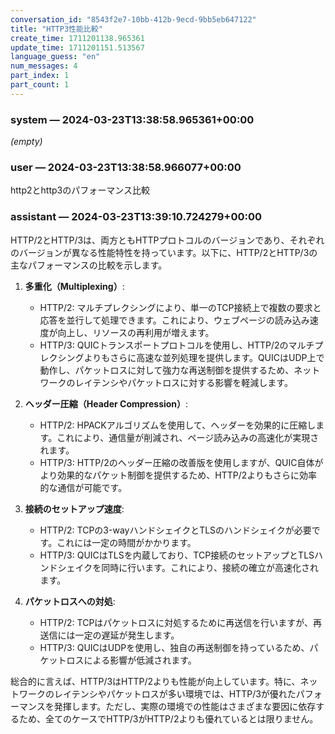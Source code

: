 ```yaml
---
conversation_id: "8543f2e7-10bb-412b-9ecd-9bb5eb647122"
title: "HTTP3性能比較"
create_time: 1711201138.965361
update_time: 1711201151.513567
language_guess: "en"
num_messages: 4
part_index: 1
part_count: 1
---
```


### system — 2024-03-23T13:38:58.965361+00:00

_(empty)_

### user — 2024-03-23T13:38:58.966077+00:00

http2とhttp3のパフォーマンス比較

### assistant — 2024-03-23T13:39:10.724279+00:00

HTTP/2とHTTP/3は、両方ともHTTPプロトコルのバージョンであり、それぞれのバージョンが異なる性能特性を持っています。以下に、HTTP/2とHTTP/3の主なパフォーマンスの比較を示します。

1. **多重化（Multiplexing）**:
   - HTTP/2: マルチプレクシングにより、単一のTCP接続上で複数の要求と応答を並行して処理できます。これにより、ウェブページの読み込み速度が向上し、リソースの再利用が増えます。
   - HTTP/3: QUICトランスポートプロトコルを使用し、HTTP/2のマルチプレクシングよりもさらに高速な並列処理を提供します。QUICはUDP上で動作し、パケットロスに対して強力な再送制御を提供するため、ネットワークのレイテンシやパケットロスに対する影響を軽減します。

2. **ヘッダー圧縮（Header Compression）**:
   - HTTP/2: HPACKアルゴリズムを使用して、ヘッダーを効果的に圧縮します。これにより、通信量が削減され、ページ読み込みの高速化が実現されます。
   - HTTP/3: HTTP/2のヘッダー圧縮の改善版を使用しますが、QUIC自体がより効果的なパケット制御を提供するため、HTTP/2よりもさらに効率的な通信が可能です。

3. **接続のセットアップ速度**:
   - HTTP/2: TCPの3-wayハンドシェイクとTLSのハンドシェイクが必要です。これには一定の時間がかかります。
   - HTTP/3: QUICはTLSを内蔵しており、TCP接続のセットアップとTLSハンドシェイクを同時に行います。これにより、接続の確立が高速化されます。

4. **パケットロスへの対処**:
   - HTTP/2: TCPはパケットロスに対処するために再送信を行いますが、再送信には一定の遅延が発生します。
   - HTTP/3: QUICはUDPを使用し、独自の再送制御を持っているため、パケットロスによる影響が低減されます。

総合的に言えば、HTTP/3はHTTP/2よりも性能が向上しています。特に、ネットワークのレイテンシやパケットロスが多い環境では、HTTP/3が優れたパフォーマンスを発揮します。ただし、実際の環境での性能はさまざまな要因に依存するため、全てのケースでHTTP/3がHTTP/2よりも優れているとは限りません。
